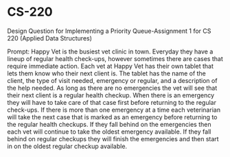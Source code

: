 # CS-220
 Design Question for Implementing a Priority Queue-Assignment 1 for CS 220 (Applied Data Structures)

 Prompt:
Happy Vet is the busiest vet clinic in town. Everyday they have a lineup of regular health check-ups, however sometimes there are cases that require immediate action. Each vet at Happy Vet has their own tablet that lets them know who their next client is. The tablet has the name of the client, the type of visit needed, emergency or regular, and a description of the help needed. As long as there are no emergencies the vet will see that their next client is a regular health checkup. When there is an emergency they will have to take care of that case first before returning to the regular check-ups. If there is more than one emergency at a time each veterinarian will take the next case that is marked as an emergency before returning to the regular health checkups. If they fall behind on the emergencies then each vet will continue to take the oldest emergency available. If they fall behind on regular checkups they will finish the emergencies and then start in on the oldest regular checkup available.

